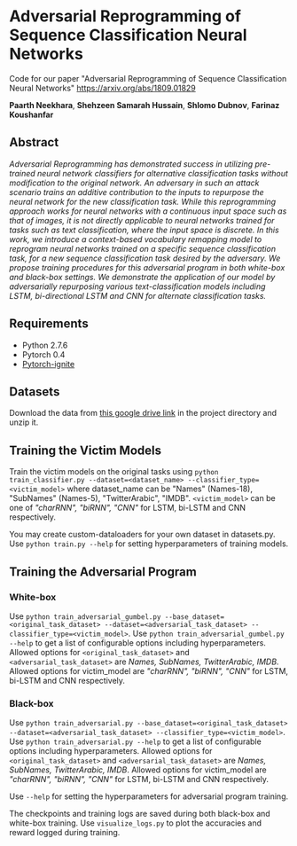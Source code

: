 # Adversarial Reprogramming of Sequence Classification Neural Networks

Code for our paper "Adversarial Reprogramming of Sequence Classification Neural Networks" 
https://arxiv.org/abs/1809.01829

**Paarth Neekhara**, **Shehzeen Samarah Hussain**, **Shlomo Dubnov**, **Farinaz Koushanfar**

## Abstract
*Adversarial Reprogramming has demonstrated success in utilizing pre-trained neural network classifiers for alternative classification tasks without modification to the original network. An adversary in such an attack scenario trains an additive contribution to the inputs to repurpose the neural network for the new classification task. While this reprogramming approach works for neural networks with a continuous input space such as that of images, it is not directly applicable to neural networks trained for tasks such as text classification, where the input space is discrete. In this work, we introduce a context-based vocabulary remapping model to reprogram neural networks trained on a specific sequence classification task, for a new sequence classification task desired by the adversary. We propose training procedures for this adversarial program in both white-box and black-box settings. We demonstrate the application of our model by adversarially repurposing various text-classification models including LSTM, bi-directional LSTM and CNN for alternate classification tasks.*

## Requirements
- Python 2.7.6
- Pytorch 0.4
- [Pytorch-ignite][1]

## Datasets
Download the data from [this google drive link][2] in the project directory and unzip it.

## Training the Victim Models
Train the victim models on the original tasks using ```python train_classifier.py --dataset=<dataset_name> --classifier_type=<victim_model>``` where dataset_name can be "Names" (Names-18), "SubNames" (Names-5), "TwitterArabic",  "IMDB". ```<victim_model>``` can be one of *"charRNN", "biRNN", "CNN"* for LSTM, bi-LSTM and CNN respectively.

You may create custom-dataloaders for your own dataset in datasets.py. Use ```python train.py --help``` for setting hyperparameters of training models.

## Training the Adversarial Program

### White-box
Use ```python train_adversarial_gumbel.py --base_dataset=<original_task_dataset> --dataset=<adversarial_task_dataset> --classifier_type=<victim_model>```. Use ```python train_adversarial_gumbel.py --help``` to get a list of configurable options including hyperparameters.  Allowed options for ```<original_task_dataset>``` and  ```<adversarial_task_dataset>``` are *Names, SubNames, TwitterArabic, IMDB*. Allowed options for victim_model are *"charRNN", "biRNN", "CNN"* for LSTM, bi-LSTM and CNN respectively.

### Black-box
Use ```python train_adversarial.py --base_dataset=<original_task_dataset> --dataset=<adversarial_task_dataset> --classifier_type=<victim_model>```. Use ```python train_adversarial.py --help``` to get a list of configurable options including hyperparameters. Allowed options for ```<original_task_dataset>``` and  ```<adversarial_task_dataset>``` are *Names, SubNames, TwitterArabic, IMDB*. Allowed options for victim_model are *"charRNN", "biRNN", "CNN"* for LSTM, bi-LSTM and CNN respectively.

Use ```--help``` for setting the hyperparameters for adversarial program training.

The checkpoints and training logs are saved during both black-box and white-box training. Use ```visualize_logs.py``` to plot the accuracies and reward logged during training.

[1]:https://github.com/pytorch/ignite
[2]:https://drive.google.com/file/d/1W7bBiDfTaQBOQKs52lfkUXBDtMPvSGfr/view?usp=sharing
